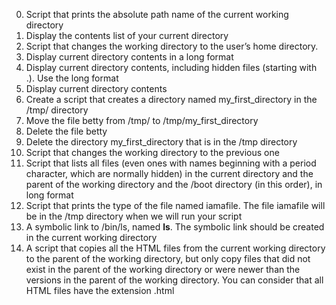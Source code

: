 0. Script that prints the absolute path name of the current working directory
1. Display the contents list of your current directory
2. Script that changes the working directory to the user’s home directory.
3. Display current directory contents in a long format
4. Display current directory contents, including hidden files (starting with .). Use the long format
5. Display current directory contents
6. Create a script that creates a directory named my_first_directory in the /tmp/ directory
7. Move the file betty from /tmp/ to /tmp/my_first_directory
8. Delete the file betty
9. Delete the directory my_first_directory that is in the /tmp directory
10. Script that changes the working directory to the previous one
11. Script that lists all files (even ones with names beginning with a period character, which are normally hidden) 
    in the current directory and the parent of the working directory and the /boot directory (in this order), in long format
12. Script that prints the type of the file named iamafile. The file iamafile will be in the /tmp directory when we will run your script
13. A symbolic link to /bin/ls, named __ls__. The symbolic link should be created in the current working directory
14. A script that copies all the HTML files from the current working directory to the parent of the working directory, but only copy files 
    that did not exist in the parent of the working directory or were newer than the versions in the parent of the working directory.
    You can consider that all HTML files have the extension .html
